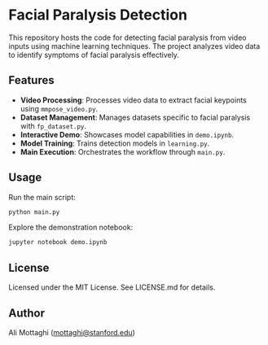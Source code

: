 # Facial Paralysis Detection

This repository hosts the code for detecting facial paralysis from video inputs using machine learning techniques. The project analyzes video data to identify symptoms of facial paralysis effectively.

## Features

- **Video Processing**: Processes video data to extract facial keypoints using `mmpose_video.py`.
- **Dataset Management**: Manages datasets specific to facial paralysis with `fp_dataset.py`.
- **Interactive Demo**: Showcases model capabilities in `demo.ipynb`.
- **Model Training**: Trains detection models in `learning.py`.
- **Main Execution**: Orchestrates the workflow through `main.py`.

## Usage

Run the main script:
```bash
python main.py
```

Explore the demonstration notebook:
```bash
jupyter notebook demo.ipynb
```

## License

Licensed under the MIT License. See LICENSE.md for details.

## Author

Ali Mottaghi (mottaghi@stanford.edu)
